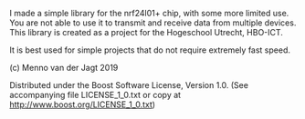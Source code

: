 I made a simple library for the nrf24l01+ chip, with some more limited use. You are not able to use it to
transmit and receive data from multiple devices.
This library is created as a project for the Hogeschool Utrecht, HBO-ICT.

It is best used for simple projects that do not require extremely fast speed.

(c) Menno van der Jagt 2019

Distributed under the Boost Software License, Version 1.0. (See accompanying file LICENSE_1_0.txt or copy at 
http://www.boost.org/LICENSE_1_0.txt)
